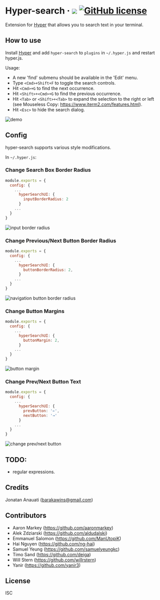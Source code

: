 
# Hyper-search &middot; [![](https://img.shields.io/npm/dm/hyper-search.svg?label=DL)]() [![GitHub license](https://img.shields.io/badge/license-ISC-blue.svg)](https://github.com/jaanauati/hyper-search)

Extension for [Hyper](https://hyper.is) that allows you to search text in your terminal.

## How to use

Install [Hyper](https://hyper.is) and add `hyper-search`
to `plugins` in `~/.hyper.js` and restart hyper.js.

Usage:
 - A new 'find' submenu should be available in the 'Edit' menu.
 - Type ```<Cmd>+Shift+F``` to toggle the search controls.
 - Hit ```<Cmd>+G``` to find the next occurrence.
 - Hit ```<Shift>+<Cmd>+G``` to find the previous occurrence.
 - Hit ```<Tab>``` or ```<Shift>+<Tab>``` to expand the selection to the right or left (see Mouseless Copy: https://www.iterm2.com/features.html).
 - Hit ```<Esc>``` to hide the search dialog.

![demo](https://media.giphy.com/media/7SEQJPH0dqgErNF8Zq/giphy.gif)

## Config

hyper-search supports various style modifications.

In `~/.hyper.js`:

### Change Search Box Border Radius

```javascript
module.exports = {
  config: {
    ...
      hyperSearchUI: {
        inputBorderRadius: 2
      }
    ...
  }
}
````

![input border radius](https://i.imgur.com/POliDqP.png)

### Change Previous/Next Button Border Radius

```javascript
module.exports = {
  config: {
    ...
      hyperSearchUI: {
        buttonBorderRadius: 2,
      }
    ...
  }
}
````

![navigation button border radius](https://i.imgur.com/YSam2Ph.png)

### Change Button Margins

```javascript
module.exports = {
  config: {
    ...
      hyperSearchUI: {
        buttonMargin: 2,
      }
    ...
  }
}
````

![button margin](https://i.imgur.com/ZKk0mO8.png)

### Change Prev/Next Button Text

```javascript
module.exports = {
  config: {
    ...
      hyperSearchUI: {
        prevButton: '←',
        nextButton: '→'
      }
    ...
  }
}
````

![change prev/next button](https://i.imgur.com/ORRuvvw.png)


## TODO:
- regular expressions.

## Credits
Jonatan Anauati (barakawins@gmail.com)

## Contributors
- Aaron Markey (https://github.com/aaronmarkey)
- Alek Zdziarski (https://github.com/aldudalski)
- Emmanuel Salomon (https://github.com/ManUtopiK)
- Hai Nguyen (https://github.com/ng-hai)
- Samuel Yeung (https://github.com/samuelyeungkc)
- Timo Sand (https://github.com/deiga)
- Will Stern (https://github.com/willrstern)
- Yanir (https://github.com/yanir3)


## License

ISC

